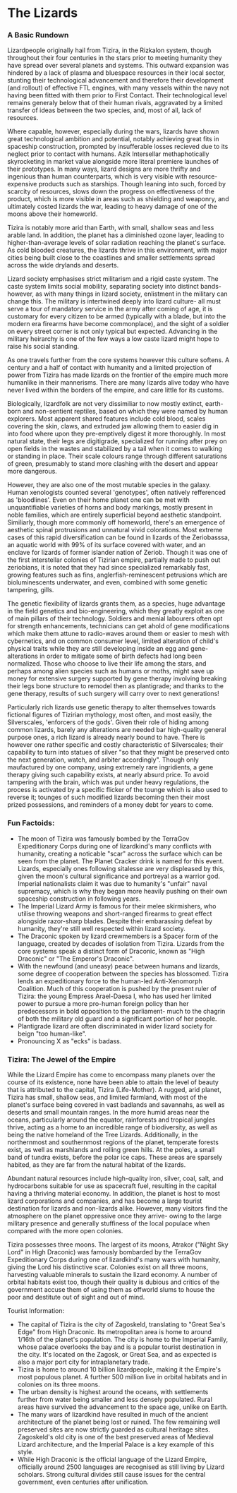 # The Lizards

### A Basic Rundown
Lizardpeople originally hail from Tizira, in the Rizkalon system, though throughout their four centuries in the stars prior to meeting humanity they have spread over several planets and systems. This outward expansion was hindered by a lack of plasma and bluespace resources in their local sector, stunting their technological advancement and therefore their development (and rollout) of effective FTL engines, with many vessels within the navy not having been fitted with them prior to First Contact. Their technological level remains generaly below that of their human rivals, aggravated by a limited transfer of ideas between the two species, and, most of all, lack of resources. 

Where capable, however, especially during the wars, lizards have shown great technological ambition and potential, notably achieving great fits in spaceship construction, prompted by insufferable losses recieved due to its neglect prior to contact with humans. Azik Intersellar methaphotically skyrocketing in market value alongside more literal premiere launches of their prototypes. In many ways, lizard designs are more thrifty and ingenious than human counterparts, which is very visible with resource-expensive products such as starships. Though leaning into such, forced by scarcity of resources, slows down the progress on effectiveness of the product, which is more visible in areas such as shielding and weaponry, and ultimately costed lizards the war, leading to heavy damage of one of the moons above their homeworld.

Tizira is notably more arid than Earth, with small, shallow seas and less arable land. In addition, the planet has a diminished ozone layer, leading to higher-than-average levels of solar radiation reaching the planet's surface. As cold blooded creatures, the lizards thrive in this environment, with major cities being built close to the coastlines and smaller settlements spread across the wide drylands and deserts.

Lizard society emphasises strict militarism and a rigid caste system. The caste system limits social mobility, separating society into distinct bands- however, as with many things in lizard society, enlistment in the military can change this. The military is intertwined deeply into lizard culture- all must serve a tour of mandatory service in the army after coming of age, it is customary for every citizen to be armed (typically with a blade, but into the modern era firearms have become commonplace), and the sight of a soldier on every street corner is not only typical but expected. Advancing in the military heirarchy is one of the few ways a low caste lizard might hope to raise his social standing.

As one travels further from the core systems however this culture softens. A century and a half of contact with humanity and a limited projection of power from Tizira has made lizards on the frontier of the empire much more humanlike in their mannerisms. There are many lizards alive today who have never lived within the borders of the empire, and care little for its customs.

Biologically, lizardfolk are not very dissimiliar to now mostly extinct, earth-born and non-sentient reptiles, based on which they were named by human explorers. Most apparent shared features include cold blood, scales covering the skin, claws, and extruded jaw allowing them to easier dig in into food where upon they pre-emptively digest it more thoroughly. In most natural state, their legs are digitigrade, specialized for running after prey on open fields in the wastes and stabilized by a tail when it comes to walking or standing in place. Their scale colours range through different saturations of green, presumably to stand more clashing with the desert and appear more dangerous. 

However, they are also one of the most mutable species in the galaxy. Human xenologists counted several 'genotypes', often natively refferenced as 'bloodlines'. Even on their home planet one can be met with unquantifiable varieties of horns and body markings, mostly present in noble families, which are entirely superficial beyond aesthetic standpoint. Similiarly, though more commonly off homeworld, there's an emergence of aesthetic spinal protrusions and unnatural vivid colorations. Most extreme cases of this rapid diversification can be found in lizards of the Zeriobasssa, an aquatic world with 99% of its surface covered with water, and an enclave for lizards of former islander nation of Zeriob. Though it was one of the first interstellar colonies of Tizirian empire, partially made to push out zeriobians, it is noted that they had since specialized remarkably fast, growing features such as fins, anglerfish-reminescent petrusions which are bioluminescents underwater, and even, combined with some genetic tampering, gills.

The genetic flexibility of lizards grants them, as a species, huge advantage in the field genetics and bio-engineering, which they greatly exploit as one of main pillars of their technology. Soldiers and menial labourers often opt for strength enhancements, technicians can get ahold of gene modifications which make them attune to radio-waves around them or easier to mesh with cybernetics, and on common consumer level, limited alteration of child's physical traits while they are still developing inside an egg and gene-alterations in order to mitigate some of birth defects had long been normalized. Those who choose to live their life among the stars, and perhaps among alien species such as humans or moths, might save up money for extensive surgery supported by gene therapy involving breaking their legs bone structure to remodel then as plantigrade; and thanks to the gene therapy, results of such surgery will carry over to next generations!

Particularly rich lizards use genetic therapy to alter themselves towards fictional figures of Tizirian mythology, most often, and most easily, the Silverscales, 'enforcers of the gods'. Given their role of hiding among common lizards, barely any alterations are needed bar high-quality general purpose ones, a rich lizard is already nearly bound to have. There is however one rather specific and costly characteristic of Silverscales; their capability to turn into statues of silver "so that they might be preserved onto the next generation, watch, and arbiter accordingly". Though only maufactured by one company, using extremely rare ingridients, a gene therapy giving such capability exists, at nearly absurd price. To avoid tampering with the brain, which was put under heavy regulations, the process is activated by a specific flicker of the tounge which is also used to reverse it; tounges of such modified lizards becoming then their most prized possessions, and reminders of a money debt for years to come.

### Fun Factoids:
* The moon of Tizira was famously bombed by the TerraGov Expeditionary Corps during one of lizardkind's many conflicts with humanity, creating a noticable "scar" across the surface which can be seen from the planet. The Planet Cracker drink is named for this event. Lizards, especially ones following sitalesse are very displeased by this, given the moon's cultural significance and portreyal as a warrior god. Imperial nationalists claim it was due to humanity's "unfair" naval supremacy, which is why they began more heavily pushing on their own spaceship construction in following years.
* The Imperial Lizard Army is famous for their melee skirmishers, who utilise throwing weapons and short-ranged firearms to great effect alongside razor-sharp blades. Despite their embarassing defeat by humanity, they're still well respected within lizard society.
* The Draconic spoken by lizard crewmembers is a Spacer form of the language, created by decades of isolation from Tizira. Lizards from the core systems speak a distinct form of Draconic, known as "High Draconic" or "The Emperor's Draconic".
* With the newfound (and uneasy) peace between humans and lizards, some degree of cooperation between the species has blossomed. Tizira lends an expeditionary force to the human-led Anti-Xenomorph Coalition. Much of this cooperation is pushed by the present ruler of Tizira: the young Empress Arael-Daesa I, who has used her limited power to pursue a more pro-human foreign policy than her predecessors in bold opposition to the parliament- much to the chagrin of both the military old guard and a significant portion of her people.
* Plantigrade lizard are often discriminated in wider lizard society for beign "too human-like".
* Pronouncing X as "ecks" is badass.

### Tizira: The Jewel of the Empire
While the Lizard Empire has come to encompass many planets over the course of its existence, none have been able to attain the level of beauty that is attributed to the capital, Tizira (Life-Mother). A rugged, arid planet, Tizira has small, shallow seas, and limited farmland, with most of the planet's surface being covered in vast badlands and savannahs, as well as deserts and small mountain ranges. In the more humid areas near the oceans, particularly around the equator, rainforests and tropical jungles thrive, acting as a home to an incredible range of biodiversity, as well as being the native homeland of the Tree Lizards. Additionally, in the northernmost and southernmost regions of the planet, temperate forests exist, as well as marshlands and rolling green hills. At the poles, a small band of tundra exists, before the polar ice caps. These areas are sparsely habited, as they are far from the natural habitat of the lizards.

Abundant natural resources include high-quality iron, silver, coal, salt, and hydrocarbons suitable for use as spacecraft fuel, resulting in the capital having a thriving material economy. In addition, the planet is host to most lizard corporations and companies, and has become a large tourist destination for lizards and non-lizards alike. However, many visitors find the atmosphere on the planet oppressive once they arrive- owing to the large military presence and generally stuffiness of the local populace when compared with the more open colonies.

Tizira possesses three moons. The largest of its moons, Atrakor ("Night Sky Lord" in High Draconic) was famously bombarded by the TerraGov Expeditionary Corps during one of lizardkind's many wars with humanity, giving the Lord his distinctive scar. Colonies exist on all three moons, harvesting valuable minerals to sustain the lizard economy. A number of orbital habitats exist too, though their quality is dubious and critics of the government accuse them of using them as offworld slums to house the poor and destitute out of sight and out of mind.

Tourist Information:
* The capital of Tizira is the city of Zagoskeld, translating to "Great Sea's Edge" from High Draconic. Its metropolitan area is home to around 1/16th of the planet's population. The city is home to the Imperial Family, whose palace overlooks the bay and is a popular tourist destination in the city. It's located on the Zagosk, or Great Sea, and as expected is also a major port city for intraplanetary trade.
* Tizira is home to around 10 billion lizardpeople, making it the Empire's most populous planet. A further 500 million live in orbital habitats and in colonies on its three moons.
* The urban density is highest around the oceans, with settlements further from water being smaller and less densely populated. Rural areas have survived the advancement to the space age, unlike on Earth.
* The many wars of lizardkind have resulted in much of the ancient architecture of the planet being lost or ruined. The few remaining well preserved sites are now strictly guarded as cultural heritage sites. Zagoskeld's old city is one of the best preserved areas of Medieval Lizard architecture, and the Imperial Palace is a key example of this style.
* While High Draconic is the official language of the Lizard Empire, officially around 2500 languages are recognised as still living by Lizard scholars. Strong cultural divides still cause issues for the central government, even centuries after unification.
